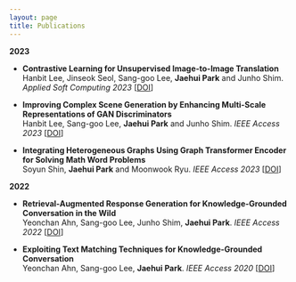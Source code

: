 ```yaml
---
layout: page
title: Publications
---
```


**2023**

- **Contrastive Learning for Unsupervised Image-to-Image Translation**  
  Hanbit Lee, Jinseok Seol, Sang-goo Lee, **Jaehui Park** and Junho Shim. 
  *Applied Soft Computing 2023* [<a href="https://doi.org/10.1016/j.asoc.2023.111170">DOI</a>]
  
- **Improving Complex Scene Generation by Enhancing Multi-Scale Representations of GAN Discriminators**  
  Hanbit Lee, Sang-goo Lee, **Jaehui Park** and Junho Shim. 
  *IEEE Access 2023* [<a href="https://ieeexplore.ieee.org/document/10109094">DOI</a>]   

- **Integrating Heterogeneous Graphs Using Graph Transformer Encoder for Solving Math Word Problems**  
  Soyun Shin, **Jaehui Park** and Moonwook Ryu. 
  *IEEE Access 2023* [<a href="https://ieeexplore.ieee.org/document/10070601">DOI</a>]   

**2022**

- **Retrieval-Augmented Response Generation for Knowledge-Grounded Conversation in the Wild**  
  Yeonchan Ahn, Sang-goo Lee, Junho Shim, **Jaehui Park**. 
  *IEEE Access 2022* [<a href="https://ieeexplore.ieee.org/document/9982598">DOI</a>] 

- **Exploiting Text Matching Techniques for Knowledge-Grounded Conversation**  
  Yeonchan Ahn, Sang-goo Lee, **Jaehui Park**. 
  *IEEE Access 2020* [<a href="https://ieeexplore.ieee.org/document/9136717">DOI</a>]


